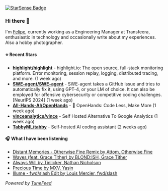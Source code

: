 <a href="https://starsense.app/developer-types" target="_blank"><img src="https://starsense.app/api/badge/?user=valtlfelipe" alt="StarSense Badge"></a>

### Hi there 👋

I'm [Felipe](https://felipevm.com), currently working as a Engineering Manager at Transfeera, enthusiastic in technology and occasionally write about my experiences. Also a hobby photographer.

#### ⭐ Recent Stars
- **[highlight/highlight](https://github.com/highlight/highlight)** - highlight.io: The open source, full-stack monitoring platform. Error monitoring, session replay, logging, distributed tracing, and more. (1 week ago)
- **[SWE-agent/SWE-agent](https://github.com/SWE-agent/SWE-agent)** - SWE-agent takes a GitHub issue and tries to automatically fix it, using GPT-4, or your LM of choice. It can also be employed for offensive cybersecurity or competitive coding challenges. [NeurIPS 2024]  (1 week ago)
- **[All-Hands-AI/OpenHands](https://github.com/All-Hands-AI/OpenHands)** - 🙌 OpenHands: Code Less, Make More (1 week ago)
- **[vinceanalytics/vince](https://github.com/vinceanalytics/vince)** - Self Hosted Alternative To Google Analytics (1 week ago)
- **[TabbyML/tabby](https://github.com/TabbyML/tabby)** - Self-hosted AI coding assistant (2 weeks ago)

#### 🎧 What I have been listening
- [Distant Memories - Otherwise Fine Remix by Attom, Otherwise Fine](https://open.spotify.com/track/06nO0IZUK6oS4wt3owXqhd)
- [Waves (feat. Grace Tither) by BLOND:ISH, Grace Tither](https://open.spotify.com/track/6ymVxYG0UHqIjXmclbE1cu)
- [Always Will by Tinlicker, Nathan Nicholson](https://open.spotify.com/track/6MGloAOjmUvjTW82ugoZBf)
- [Precious Time by MXV, Yasin](https://open.spotify.com/track/7tEtQEA5Jl7oMs3pacLNTc)
- [Illume - fwd/slash Edit by Louis Mercier, fwd/slash](https://open.spotify.com/track/6NwhgMxC0eYoveYzfhXDyK)

_Powered by [TuneFeed](https://tunefeed.app?ref=github.com)_



